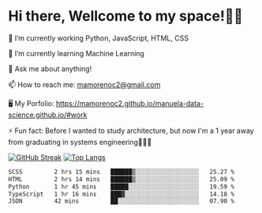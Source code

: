 # Hi there, Wellcome to my space!✌🏾

🔭 I’m currently working Python, JavaScript, HTML, CSS

🌱 I’m currently learning Machine Learning

💬 Ask me about anything!

📫 How to reach me: mamorenoc2@gmail.com

🖥️ My Porfolio: https://mamorenoc2.github.io/manuela-data-science.github.io/#work

⚡ Fun fact: Before I wanted to study architecture, but now I'm a 1 year away from graduating in systems engineering🤣🤣🤣

[![GitHub Streak](https://streak-stats.demolab.com/?user=mamorenoc2&theme=tokyonight_duo)](https://git.io/streak-stats)                 [![Top Langs](https://github-readme-stats.vercel.app/api/top-langs/?username=mamorenoc2&layout=compact&theme=tokyonight)](https://github.com/anuraghazra/github-readme-stats)

<!--START_SECTION:waka-->

```txt
SCSS         2 hrs 15 mins   ██████▒░░░░░░░░░░░░░░░░░░   25.27 %
HTML         2 hrs 14 mins   ██████▒░░░░░░░░░░░░░░░░░░   25.09 %
Python       1 hr 45 mins    █████░░░░░░░░░░░░░░░░░░░░   19.59 %
TypeScript   1 hr 16 mins    ███▓░░░░░░░░░░░░░░░░░░░░░   14.18 %
JSON         42 mins         ██░░░░░░░░░░░░░░░░░░░░░░░   07.90 %
```

<!--END_SECTION:waka-->
